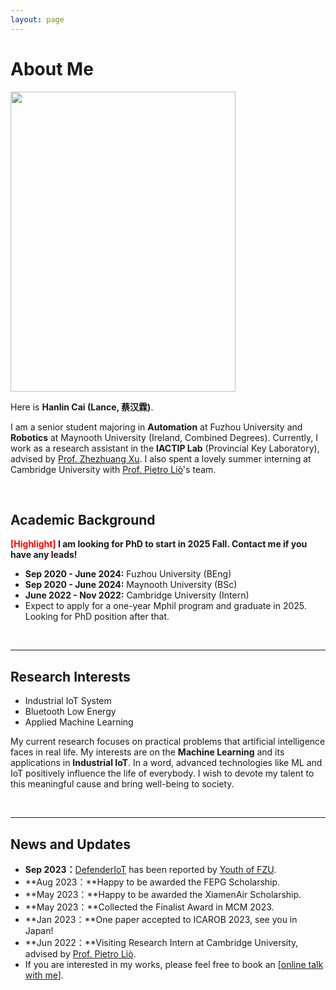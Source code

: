```yaml
---
layout: page
---
```


# About Me

<img src="https://caihanlin.com/caihanlin.jpg" class="floatpic" width="360" height="480">

Here is **Hanlin Cai (Lance, 蔡汉霖)**.

I am a senior student majoring in **Automation** at Fuzhou University and **Robotics** at Maynooth University (Ireland, Combined Degrees). Currently, I work as a research assistant in the **IACTIP Lab** (Provincial Key Laboratory), advised by [Prof. Zhezhuang Xu](https://www.researchgate.net/profile/Zhezhuang-Xu). I also spent a lovely summer interning at Cambridge University with [Prof. Pietro Liò](https://www.cl.cam.ac.uk/~pl219/)'s team.

<br>

## Academic Background

**<font color='red'>[Highlight]</font> I am looking for PhD to start in 2025 Fall. Contact me if you have any leads!**

- **Sep 2020 - June 2024:** Fuzhou University (BEng)
- **Sep 2020 - June 2024:** Maynooth University (BSc)
- **June 2022 - Nov 2022:** Cambridge University (Intern)
- Expect to apply for a one-year Mphil program and graduate in 2025. Looking for PhD position after that.

<br>

---

## Research Interests

- Industrial IoT System
- Bluetooth Low Energy
- Applied Machine Learning

My current research focuses on practical problems that artificial intelligence faces in real life. My interests are on the **Machine Learning** and its applications in **Industrial IoT**. In a word, advanced technologies like ML and IoT positively influence the life of everybody.  I wish to devote my talent to this meaningful cause and bring well-being to society.

<br>

---

## News and Updates

- **Sep 2023：**[DefenderIoT](https://fzuiot.site/) has been reported by [Youth of FZU](https://mp.weixin.qq.com/s/MF2NJQtEHsVwsm8Ym-l7Gg).
- **Aug 2023：**Happy to be awarded the FEPG Scholarship.
- **May 2023：**Happy to be awarded the XiamenAir Scholarship.
- **May 2023：**Collected the Finalist Award in MCM 2023.
- **Jan 2023：**One paper accepted to ICAROB 2023, see you in Japan!
- **Jun 2022：**Visiting Research Intern at Cambridge University, advised by [Prof. Pietro Liò](https://www.cl.cam.ac.uk/~pl219/ ).
- If you are interested in my works, please feel free to book an [[online talk with me](https://calendly.com/lancecai/meet-with-lance)].
